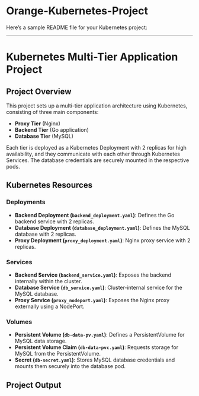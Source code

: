 # Orange-Kubernetes-Project


Here’s a sample README file for your Kubernetes project:

---

# Kubernetes Multi-Tier Application Project

## Project Overview

This project sets up a multi-tier application architecture using Kubernetes, consisting of three main components: 
- **Proxy Tier** (Nginx)
- **Backend Tier** (Go application)
- **Database Tier** (MySQL)

Each tier is deployed as a Kubernetes Deployment with 2 replicas for high availability, and they communicate with each other through Kubernetes Services. The database credentials are securely mounted in the respective pods.

## Kubernetes Resources

### Deployments
- **Backend Deployment (`backend_deployment.yaml`)**: Defines the Go backend service with 2 replicas.
- **Database Deployment (`database_deployment.yaml`)**: Defines the MySQL database with 2 replicas.
- **Proxy Deployment (`proxy_deployment.yaml`)**: Nginx proxy service with 2 replicas.

### Services
- **Backend Service (`backend_service.yaml`)**: Exposes the backend internally within the cluster.
- **Database Service (`db_service.yaml`)**: Cluster-internal service for the MySQL database.
- **Proxy Service (`proxy_nodeport.yaml`)**: Exposes the Nginx proxy externally using a NodePort.

### Volumes
- **Persistent Volume (`db-data-pv.yaml`)**: Defines a PersistentVolume for MySQL data storage.
- **Persistent Volume Claim (`db-data-pvc.yaml`)**: Requests storage for MySQL from the PersistentVolume.
- **Secret (`db-secret.yaml`)**: Stores MySQL database credentials and mounts them securely into the database pod.

## Project Output






